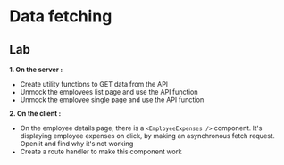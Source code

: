 <!-- .slide: class="exercice" -->

# Data fetching

## Lab

<small>

**1. On the server :**

- Create utility functions to GET data from the API
- Unmock the employees list page and use the API function
- Unmock the employee single page and use the API function

**2. On the client :**

- On the employee details page, there is a `<EmployeeExpenses />` component. It's displaying employee expenses on click, by making an asynchronous fetch request. Open it and find why it's not working
- Create a route handler to make this component work

</small>
